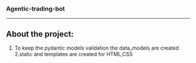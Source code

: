 ### Agentic-trading-bot
-------------------------------




About the project: 
--------------------------------------------
1. To keep the pydantic models validation the data_models are created
2.static and templates are created for HTML,CSS